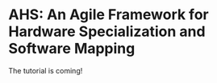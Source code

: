 # AHS: An Agile Framework for Hardware Specialization and Software Mapping
The tutorial is coming!

